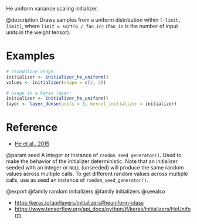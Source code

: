 He uniform variance scaling initializer.

@description
Draws samples from a uniform distribution within `[-limit, limit]`, where
`limit = sqrt(6 / fan_in)` (`fan_in` is the number of input units in the
weight tensor).

# Examples

```r
# Standalone usage:
initializer <- initializer_he_uniform()
values <- initializer(shape = c(2, 2))
```


```r
# Usage in a Keras layer:
initializer <- initializer_he_uniform()
layer <- layer_dense(units = 3, kernel_initializer = initializer)
```

# Reference
- [He et al., 2015](https://arxiv.org/abs/1502.01852)

@param seed
A integer or instance of
`random_seed_generator()`.
Used to make the behavior of the initializer
deterministic. Note that an initializer seeded with an integer
or `NULL` (unseeded) will produce the same random values
across multiple calls. To get different random values
across multiple calls, use as seed an instance
of `random_seed_generator()`.

@export
@family random initializers
@family initializers
@seealso
+ <https:/keras.io/api/layers/initializers#heuniform-class>
+ <https://www.tensorflow.org/api_docs/python/tf/keras/initializers/HeUniform>
